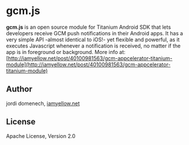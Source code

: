 # gcm.js

**gcm.js** is an open source module for Titanium Android SDK that lets developers receive GCM push notifications in their Android apps.
It has a very simple API -almost identical to iOS!- yet flexible and powerful, as it executes Javascript whenever a notification is received, no matter if the app is in foreground or background. More info at:
[http://iamyellow.net/post/40100981563/gcm-appcelerator-titanium-module](http://iamyellow.net/post/40100981563/gcm-appcelerator-titanium-module)

## Author

jordi domenech, [iamyellow.net](http://iamyellow.net)

## License

Apache License, Version 2.0